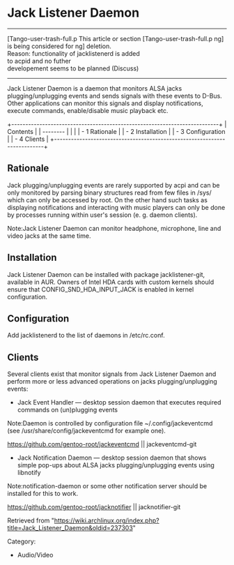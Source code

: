 Jack Listener Daemon
====================

  ------------------------ ------------------------ ------------------------
  [Tango-user-trash-full.p This article or section  [Tango-user-trash-full.p
  ng]                      is being considered for  ng]
                           deletion.                
                           Reason: functionality of 
                           jacklistenerd is added   
                           to acpid and no futher   
                           developement seems to be 
                           planned (Discuss)        
  ------------------------ ------------------------ ------------------------

Jack Listener Daemon is a daemon that monitors ALSA jacks
plugging/unplugging events and sends signals with these events to D-Bus.
Other applications can monitor this signals and display notifications,
execute commands, enable/disable music playback etc.

+--------------------------------------------------------------------------+
| Contents                                                                 |
| --------                                                                 |
|                                                                          |
| -   1 Rationale                                                          |
| -   2 Installation                                                       |
| -   3 Configuration                                                      |
| -   4 Clients                                                            |
+--------------------------------------------------------------------------+

Rationale
---------

Jack plugging/unplugging events are rarely supported by acpi and can be
only monitored by parsing binary structures read from few files in /sys/
which can only be accessed by root. On the other hand such tasks as
displaying notifications and interacting with music players can only be
done by processes running within user's session (e. g. daemon clients).

Note:Jack Listener Daemon can monitor headphone, microphone, line and
video jacks at the same time.

Installation
------------

Jack Listener Daemon can be installed with package jacklistener-git,
available in AUR. Owners of Intel HDA cards with custom kernels should
ensure that CONFIG_SND_HDA_INPUT_JACK is enabled in kernel
configuration.

Configuration
-------------

Add jacklistenerd to the list of daemons in /etc/rc.conf.

Clients
-------

Several clients exist that monitor signals from Jack Listener Daemon and
perform more or less advanced operations on jacks plugging/unplugging
events:

-   Jack Event Handler — desktop session daemon that executes required
    commands on (un)plugging events

Note:Daemon is controlled by configuration file ~/.config/jackeventcmd
(see /usr/share/config/jackeventcmd for example one).

https://github.com/gentoo-root/jackeventcmd || jackeventcmd-git

-   Jack Notification Daemon — desktop session daemon that shows simple
    pop-ups about ALSA jacks plugging/unplugging events using libnotify

Note:notification-daemon or some other notification server should be
installed for this to work.

https://github.com/gentoo-root/jacknotifier || jacknotifier-git

Retrieved from
"https://wiki.archlinux.org/index.php?title=Jack_Listener_Daemon&oldid=237303"

Category:

-   Audio/Video
